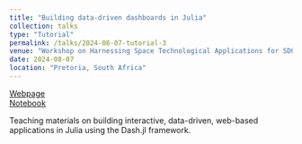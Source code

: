 ```yaml
---
title: "Building data-driven dashboards in Julia"
collection: talks
type: "Tutorial"
permalink: /talks/2024-08-07-tutorial-3
venue: "Workshop on Harnessing Space Technological Applications for SDGs, South African Space Agency"
date: 2024-08-07
location: "Pretoria, South Africa"
---
```


[Webpage](https://unctad.org/meeting/workshop-harnessing-space-technological-applications-sdgs-0)  
[Notebook](https://github.com/igaszczesniak/dashboard-julia)

Teaching materials on building interactive, data-driven, web-based applications in Julia using the Dash.jl framework.
